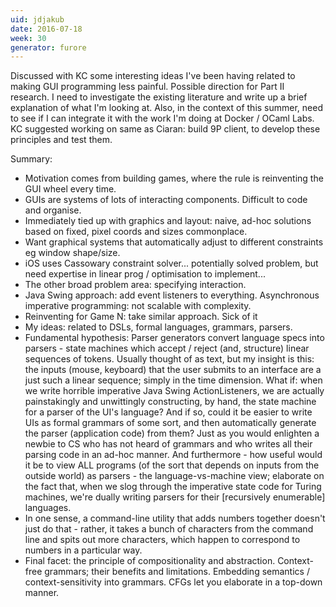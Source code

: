 ```yaml
---
uid: jdjakub
date: 2016-07-18
week: 30
generator: furore
---
```


Discussed with KC some interesting ideas I've been having related to making GUI programming less painful. Possible direction for Part II research. I need to investigate the existing literature and write up a brief explanation of what I'm looking at. Also, in the context of this summer, need to see if I can integrate it with the work I'm doing at Docker / OCaml Labs. KC suggested working on same as Ciaran: build 9P client, to develop these principles and test them.

Summary:

 * Motivation comes from building games, where the rule is reinventing the GUI wheel every time.
 * GUIs are systems of lots of interacting components. Difficult to code and organise.
 * Immediately tied up with graphics and layout: naive, ad-hoc solutions based on fixed, pixel coords and sizes commonplace.
 * Want graphical systems that automatically adjust to different constraints eg window shape/size.
 * iOS uses Cassowary constraint solver... potentially solved problem, but need expertise in linear prog / optimisation to implement...
 * The other broad problem area: specifying interaction.
 * Java Swing approach: add event listeners to everything. Asynchronous imperative programming: not scalable with complexity.
 * Reinventing for Game N: take similar approach. Sick of it
 * My ideas: related to DSLs, formal languages, grammars, parsers.
 * Fundamental hypothesis: Parser generators convert language specs into parsers - state machines which accept / reject (and, structure) linear sequences of tokens. Usually thought of as text, but my insight is this: the inputs (mouse, keyboard) that the user submits to an interface are a just such a linear sequence; simply in the time dimension. What if: when we write horrible imperative Java Swing ActionListeners, we are actually painstakingly and unwittingly constructing, by hand, the state machine for a parser of the UI's language? And if so, could it be easier to write UIs as formal grammars of some sort, and then automatically generate the parser (application code) from them? Just as you would enlighten a newbie to CS who has not heard of grammars and who writes all their parsing code in an ad-hoc manner. And furthermore - how useful would it be to view ALL programs (of the sort that depends on inputs from the outside world) as parsers - the language-vs-machine view; elaborate on the fact that, when we slog through the imperative state code for Turing machines, we're dually writing parsers for their [recursively enumerable] languages.
 * In one sense, a command-line utility that adds numbers together doesn't just do that - rather, it takes a bunch of characters from the command line and spits out more characters, which happen to correspond to numbers in a particular way.
 * Final facet: the principle of compositionality and abstraction. Context-free grammars; their benefits and limitations. Embedding semantics / context-sensitivity into grammars. CFGs let you elaborate in a top-down manner.

